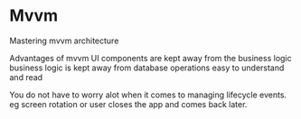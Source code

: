 # Mvvm
Mastering mvvm architecture

Advantages of mvvm
UI components are kept away from the business logic
business logic is kept away from database operations
easy to understand and read

You do not have to worry alot when it comes to managing lifecycle events. eg 
screen rotation or user closes the app and comes back later.
